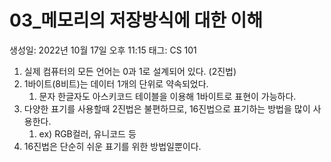 # 03\_메모리의 저장방식에 대한 이해

생성일: 2022년 10월 17일 오후 11:15
태그: CS 101

1. 실제 컴퓨터의 모든 언어는 0과 1로 설계되어 있다. (2진법)
2. 1바이트(8비트)는 데이터 1개의 단위로 약속되었다.
   1. 문자 한글자도 아스키코드 테이블을 이용해 1바이트로 표현이 가능하다.
3. 다양한 표기를 사용할때 2진법은 불편하므로, 16진법으로 표기하는 방법을 많이 사용한다.
   1. ex) RGB컬러, 유니코드 등
4. 16진법은 단순히 쉬운 표기를 위한 방법일뿐이다.
